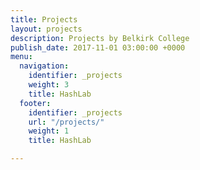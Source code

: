 ```yaml
---
title: Projects
layout: projects
description: Projects by Belkirk College
publish_date: 2017-11-01 03:00:00 +0000
menu:
  navigation:
    identifier: _projects
    weight: 3
    title: HashLab
  footer:
    identifier: _projects
    url: "/projects/"
    weight: 1
    title: HashLab

---
```

